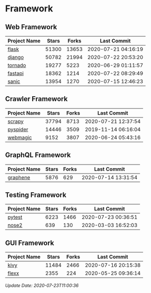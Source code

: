 # Framework

## Web Framework

| Project Name | Stars | Forks | Last Commit |
| ------------ | ----- | ----- | ----------- |
| [flask](https://github.com/pallets/flask) | 51300 | 13653 | 2020-07-21 04:16:19 |
| [django](https://github.com/django/django) | 50782 | 21994 | 2020-07-22 20:53:20 |
| [tornado](https://github.com/tornadoweb/tornado) | 19277 | 5223 | 2020-06-29 01:11:57 |
| [fastapi](https://github.com/tiangolo/fastapi) | 18362 | 1214 | 2020-07-22 08:29:49 |
| [sanic](https://github.com/huge-success/sanic) | 13954 | 1270 | 2020-07-15 12:46:23 |

## Crawler Framework

| Project Name | Stars | Forks | Last Commit |
| ------------ | ----- | ----- | ----------- |
| [scrapy](https://github.com/scrapy/scrapy) | 37794 | 8713 | 2020-07-21 12:37:54 |
| [pyspider](https://github.com/binux/pyspider) | 14446 | 3509 | 2019-11-14 06:16:04 |
| [webmagic](https://github.com/code4craft/webmagic) | 9152 | 3807 | 2020-06-24 05:43:16 |

## GraphQL Framework

| Project Name | Stars | Forks | Last Commit |
| ------------ | ----- | ----- | ----------- |
| [graphene](https://github.com/graphql-python/graphene) | 5876 | 629 | 2020-07-14 13:31:54 |

## Testing Framework

| Project Name | Stars | Forks | Last Commit |
| ------------ | ----- | ----- | ----------- |
| [pytest](https://github.com/pytest-dev/pytest) | 6223 | 1466 | 2020-07-23 00:36:51 |
| [nose2](https://github.com/nose-devs/nose2) | 639 | 130 | 2020-03-03 16:52:03 |

## GUI Framework

| Project Name | Stars | Forks | Last Commit |
| ------------ | ----- | ----- | ----------- |
| [kivy](https://github.com/kivy/kivy) | 11484 | 2466 | 2020-07-16 20:15:38 |
| [flexx](https://github.com/flexxui/flexx) | 2355 | 224 | 2020-05-25 09:36:14 |

*Update Date: 2020-07-23T11:00:36*